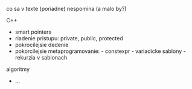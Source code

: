 co sa v texte (poriadne) nespomina (a malo by?)

C++

* smart pointers
* riadenie pristupu: private, public, protected
* pokrocilejsie dedenie
* pokorcilejsie metaprogramovanie:
        - constexpr
        - variadicke sablony
        - rekurzia v sablonach

algoritmy

* ...
